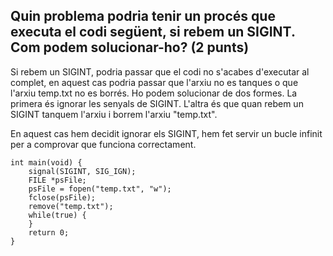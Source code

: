 ## Quin problema podria tenir un procés que executa el codi següent, si rebem un SIGINT. Com podem solucionar-ho?  (2 punts)
Si rebem un SIGINT, podria passar que el codi no s'acabes d'executar al complet, en aquest cas podria passar que l'arxiu no es tanques o que l'arxiu temp.txt no es borrés.
Ho podem solucionar de dos formes. La primera és ignorar les senyals de SIGINT. L'altra és que quan rebem un SIGINT tanquem l'arxiu i borrem l'arxiu "temp.txt".

En aquest cas hem decidit ignorar els SIGINT, hem fet servir un bucle infinit per a comprovar que funciona correctament.
```
int main(void) {
    signal(SIGINT, SIG_IGN);
    FILE *psFile;
    psFile = fopen("temp.txt", "w");
    fclose(psFile);
    remove("temp.txt");
    while(true) {
    }  
    return 0;
}
```